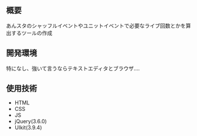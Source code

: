## 概要

あんスタのシャッフルイベントやユニットイベントで必要なライブ回数とかを算出するツールの作成

## 開発環境

特になし、強いて言うならテキストエディタとブラウザ....

## 使用技術

- HTML
- CSS
- JS
- jQuery(3.6.0)
- UIkit(3.9.4)